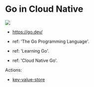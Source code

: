 # Go in Cloud Native

![](https://img.shields.io/badge/Golang-1.22.1-green.svg)

- https://go.dev/

- ref: 'The Go Programming Language'.
- ref: 'Learning Go'.
- ref: 'Cloud Native Go'.

Actions:
- [key-value-store](./key-value-store/README.md)
